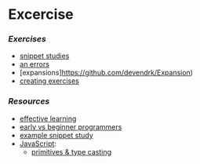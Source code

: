 # Excercise
### _Exercises_  
* [snippet studies](https://github.com/devendrk/primitive-types-coercion-/blob/master/README.md)  
* [an errors](https://github.com/devendrk/error-log)  
* [expansions]https://github.com/devendrk/Expansion)  
* [creating exercises](https://github.com/devendrk/Creating-excercises)  

### _Resources_    
* [effective learning](https://github.com/elewa-academy/effective-learning)  
* [early vs beginner programmers](https://zedshaw.com/2015/06/16/early-vs-beginning-coders/)
* [example snippet study](https://github.com/elewa-academy/12345-345)  
* [JavaScript](https://javascript.info):  
  * [primitives & type casting](https://github.com/elewa-academy/primitive-types)  
